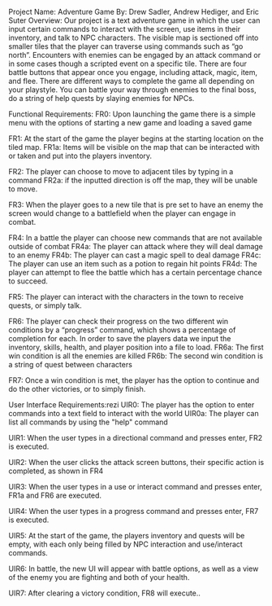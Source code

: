 Project Name: Adventure Game
By: Drew Sadler, Andrew Hediger, and Eric Suter
Overview:
Our project is a text adventure game in which the user can input certain commands to interact with the screen, use items in their inventory, and talk to NPC characters. The visible map is sectioned off into smaller tiles that the player can traverse using commands such as “go north”. Encounters with enemies can be engaged by an attack command or in some cases though a scripted event on a specific tile. There are four battle buttons that appear once you engage, including attack, magic, item, and flee. There are different ways to complete the game all depending on your playstyle. You can battle your way through enemies to the final boss, do a string of help quests by slaying enemies for NPCs.

Functional Requirements:
FR0: Upon launching the game there is a simple menu with the options of starting a new game and loading a saved game

FR1: At the start of the game the player begins at the starting location on the tiled map. 
FR1a: Items will be visible on the map that can be interacted with or taken and put into the players inventory.

FR2: The player can choose to move to adjacent tiles by typing in a command
FR2a: if the inputted direction is off the map, they will be unable to move.

FR3: When the player goes to a new tile that is pre set to have an enemy the screen would change to a battlefield when the player can engage in combat.

FR4: In a battle the player can choose new commands that are not available outside of combat
FR4a: The player can attack where they will deal damage to an enemy
FR4b: The player can cast a magic spell to deal damage
FR4c: The player can use an item such as a potion to regain hit points
FR4d: The player can attempt to flee the battle which has a certain percentage chance to succeed.

FR5: The player can interact with the characters in the town to receive quests, or simply talk.

FR6: The player can check their progress on the two different win conditions by a “progress” command, which shows a percentage of completion for each. In order to save the players data we input the inventory, skills, health, and player position into a file to load. 
FR6a: The first win condition is all the enemies are killed
FR6b: The second win condition is a string of quest between characters
 

FR7: Once a win condition is met, the player has the option to continue and do the other victories, or to simply finish.

User Interface Requirements:rezi
UIR0: The player has the option to enter commands into a text field to interact with the world
UIR0a: The player can list all commands by using the "help" command

UIR1: When the user types in a directional command and presses enter, FR2 is executed.

UIR2: When the user clicks the attack screen buttons, their specific action is completed, as shown in FR4

UIR3: When the user types in a use or interact command and presses enter, FR1a and FR6 are executed.

UIR4: When the user types in a progress command and presses enter, FR7 is executed.

UIR5: At the start of the game, the players inventory and quests will be empty, with each only being filled by NPC interaction and use/interact commands.

UIR6: In battle, the new UI will appear with battle options, as well as a view of the enemy you are fighting and both of your health.

UIR7: After clearing a victory condition, FR8 will execute..
